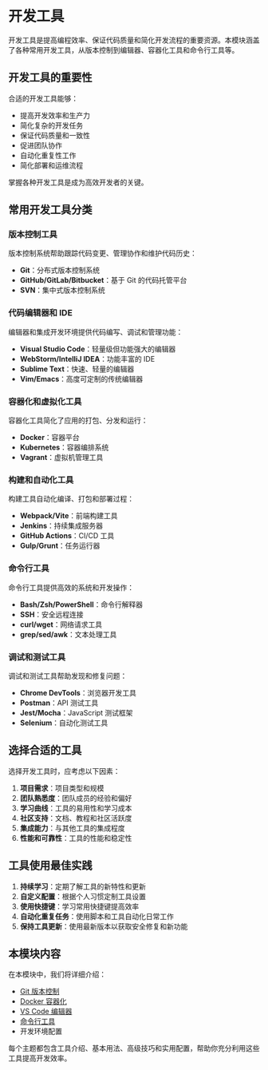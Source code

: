 # 开发工具

开发工具是提高编程效率、保证代码质量和简化开发流程的重要资源。本模块涵盖了各种常用开发工具，从版本控制到编辑器、容器化工具和命令行工具等。

## 开发工具的重要性

合适的开发工具能够：

- 提高开发效率和生产力
- 简化复杂的开发任务
- 保证代码质量和一致性
- 促进团队协作
- 自动化重复性工作
- 简化部署和运维流程

掌握各种开发工具是成为高效开发者的关键。

## 常用开发工具分类

### 版本控制工具

版本控制系统帮助跟踪代码变更、管理协作和维护代码历史：

- **Git**：分布式版本控制系统
- **GitHub/GitLab/Bitbucket**：基于 Git 的代码托管平台
- **SVN**：集中式版本控制系统

### 代码编辑器和 IDE

编辑器和集成开发环境提供代码编写、调试和管理功能：

- **Visual Studio Code**：轻量级但功能强大的编辑器
- **WebStorm/IntelliJ IDEA**：功能丰富的 IDE
- **Sublime Text**：快速、轻量的编辑器
- **Vim/Emacs**：高度可定制的传统编辑器

### 容器化和虚拟化工具

容器化工具简化了应用的打包、分发和运行：

- **Docker**：容器平台
- **Kubernetes**：容器编排系统
- **Vagrant**：虚拟机管理工具

### 构建和自动化工具

构建工具自动化编译、打包和部署过程：

- **Webpack/Vite**：前端构建工具
- **Jenkins**：持续集成服务器
- **GitHub Actions**：CI/CD 工具
- **Gulp/Grunt**：任务运行器

### 命令行工具

命令行工具提供高效的系统和开发操作：

- **Bash/Zsh/PowerShell**：命令行解释器
- **SSH**：安全远程连接
- **curl/wget**：网络请求工具
- **grep/sed/awk**：文本处理工具

### 调试和测试工具

调试和测试工具帮助发现和修复问题：

- **Chrome DevTools**：浏览器开发工具
- **Postman**：API 测试工具
- **Jest/Mocha**：JavaScript 测试框架
- **Selenium**：自动化测试工具

## 选择合适的工具

选择开发工具时，应考虑以下因素：

1. **项目需求**：项目类型和规模
2. **团队熟悉度**：团队成员的经验和偏好
3. **学习曲线**：工具的易用性和学习成本
4. **社区支持**：文档、教程和社区活跃度
5. **集成能力**：与其他工具的集成程度
6. **性能和可靠性**：工具的性能和稳定性

## 工具使用最佳实践

1. **持续学习**：定期了解工具的新特性和更新
2. **自定义配置**：根据个人习惯定制工具设置
3. **使用快捷键**：学习常用快捷键提高效率
4. **自动化重复任务**：使用脚本和工具自动化日常工作
5. **保持工具更新**：使用最新版本以获取安全修复和新功能

## 本模块内容

在本模块中，我们将详细介绍：

- [Git 版本控制](./git.md)
- [Docker 容器化](./docker.md)
- [VS Code 编辑器](./vscode.md)
- [命令行工具](./cli.md)
- 开发环境配置

每个主题都包含工具介绍、基本用法、高级技巧和实用配置，帮助你充分利用这些工具提高开发效率。
